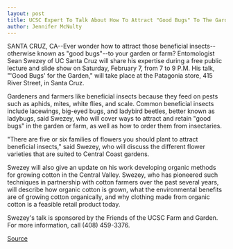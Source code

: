 ```yaml
---
layout: post
title: UCSC Expert To Talk About How To Attract "Good Bugs" To The Garden And Farm During Public Talk February 7
author: Jennifer McNulty
---
```


SANTA CRUZ, CA--Ever wonder how to attract those beneficial insects-- otherwise known as "good bugs"--to your garden or farm? Entomologist Sean  Swezey of UC Santa Cruz will share his expertise during a free public  lecture and slide show on Saturday, February 7, from 7 to 9 P.M. His talk,  "'Good Bugs' for the Garden," will take place at the Patagonia store, 415  River Street, in Santa Cruz.

Gardeners and farmers like beneficial insects because they feed on  pests such as aphids, mites, white flies, and scale. Common beneficial  insects include lacewings, big-eyed bugs, and ladybird beetles, better known  as ladybugs, said Swezey, who will cover ways to attract and retain "good  bugs" in the garden or farm, as well as how to order them from insectaries.

"There are five or six families of flowers you should plant to attract  beneficial insects," said Swezey, who will discuss the different flower  varieties that are suited to Central Coast gardens.

Swezey will also give an update on his work developing organic  methods for growing cotton in the Central Valley. Swezey, who has  pioneered such techniques in partnership with cotton farmers over the past  several years, will describe how organic cotton is grown, what the  environmental benefits are of growing cotton organically, and why clothing  made from organic cotton is a feasible retail product today.

Swezey's talk is sponsored by the Friends of the UCSC Farm and Garden.  For more information, call (408) 459-3376.

[Source](http://www1.ucsc.edu/news_events/press_releases/archive/97-98/01-98/011998-UCSC_expert_to_talk.html "Permalink to 011998-UCSC_expert_to_talk")